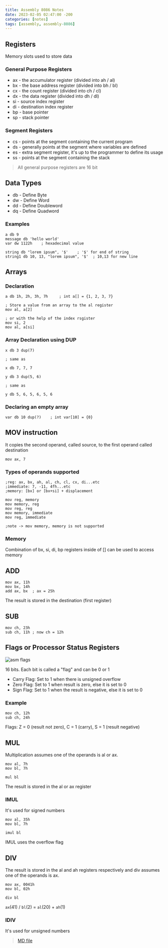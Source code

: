 ```yaml
---
title: Assembly 8086 Notes
date: 2023-02-05 02:47:00 -200
categories: [notes] 
tags: [assembly, assembly-8086]
---
```


## Registers

Memory slots used to store data

### General Purpose Registers

* ax - the accumulator register (divided into ah / al)
* bx - the base address register (divided into bh / bl)
* cx - the count register (divided into ch / cl)
* dx - the data register (divided into dh / dl)
* si - source index register
* di - destination index register
* bp - base pointer
* sp - stack pointer

### Segment Registers

* cs - points at the segment containing the current program
* ds - generally points at the segment where variables are defined
* es - extra segment register, it's up to the programmer to define its usage
* ss - points at the segment containing the stack

> All general purpose registers are 16 bit

## Data Types

* db - Define Byte
* dw - Define Word
* dd - Define Doubleword
* dq - Define Quadword

### Examples

```armasm
a db 9
message db 'hello world'
var dw 1122h    ; hexadecimal value
```

```armasm
string db "lorem ipsum", '$'    ; '$' for end of string
string1 db 10, 13, "lorem ipsum", '$'  ; 10,13 for new line
```

## Arrays

### Declaration

```armasm
a db 1h, 2h, 3h, 7h     ; int a[] = {1, 2, 3, 7}
```

```armasm
; Store a value from an array to the al register
mov al, a[2]

; or with the help of the index rsgister
mov si, 2
mov al, a[si]
```

### Array Declaration using DUP

```armasm
x db 3 dup(7)

; same as

x db 7, 7, 7
```

```armasm
y db 3 dup(5, 6)

; same as

y db 5, 6, 5, 6, 5, 6
```

### Declaring an empty array

```armasm
var db 10 dup(?)    ; int var[10] = {0}
```

## MOV instruction

It copies the second operand, called source, to the first operand called destination

```armasm
mov ax, 7
```

### Types of operands supported

```armasm
;reg: ax, bx, ah, al, ch, cl, cx, di...etc
;immediate: 7, -11, 4fh...etc
;memory: [bx] or [bx+si] + displacement

mov reg, memory
mov memory, reg
mov reg, reg
mov memory, immediate
mov reg, immediate

;note -> mov memory, memory is not supported
```

### Memory

Combination of bx, si, di, bp registers inside of [] can be used to access memory

## ADD

```armasm
mov ax, 11h
mov bx, 14h
add ax, bx  ; ax = 25h
```

The result is stored in the destination (first register)

## SUB

```armasm
mov ch, 23h
sub ch, 11h ; now ch = 12h
```

## Flags or Processor Status Registers

![asm flags](https://user-images.githubusercontent.com/63654361/216797359-50f309cf-2502-4044-bcc4-c18c965bf5af.png)

16 bits. Each bit is called a "flag" and can be 0 or 1

* Carry Flag: Set to 1 when there is unsigned overflow
* Zero Flag: Set to 1 when result is zero, else it is set to 0
* Sign Flag: Set to 1 when the result is negative, else it is set to 0

### Example

```armasm
mov ch, 12h
sub ch, 24h
```

Flags: Z = 0 (result not zero), C = 1 (carry), S = 1 (result negative)

## MUL

Multiplication assumes one of the operands is al or ax.

```armasm
mov al, 7h
mov bl, 7h

mul bl
```

The result is stored in the al or ax register

### IMUL

It's used for signed numbers

```armasm
mov al, 35h
mov bl, 7h

imul bl
```

IMUL uses the overflow flag

## DIV

The result is stored in the al and ah registers respectively and div assumes one of the operands is ax.

```armasm
mov ax, 0041h
mov bl, 02h

div bl
```

`ax`(41) / `bl`(2) = `al`(20) + `ah`(1)

### IDIV

It's used for unsigned numbers


>[MD file](https://github.com/KDesp73/Docs/blob/main/_posts/2023-02-05-assembly-8086-notes.md)
